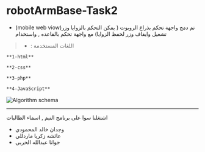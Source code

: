 # robotArmBase-Task2

 * (mobile web viow)تم دمج واجهة تحكم بذراع الروبوت ( يمكن التحكم بالزوايا وزر تشغيل وايقاف وزر لحفظ الزوايا) مع واجهة تحكم بالقاعده , واستخدام  


> * : اللغات المستخدمة

```
**1-html**

**2-css**

**3-php**

**4-JavaScript**
```
![Algorithm schema](./images/schema.jpg)
<hr>

اشتغلنا سوا على برنامج التيم , اسماء الطالبات 

* وجدان خالد المحمودي 
* عائشه زكريا ماردللي
* جوانا عبدالله الحربي
